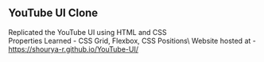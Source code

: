## YouTube UI Clone
Replicated the YouTube UI using HTML and CSS\
Properties Learned - CSS Grid, Flexbox, CSS Positions\ 
Website hosted at - https://shourya-r.github.io/YouTube-UI/
